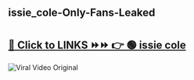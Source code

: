 
 ## issie_cole-Only-Fans-Leaked

# <h2><a href="https://clipsfans.com/issie_cole&ref=git">🔗 Click to LINKS ⏩⏩ 👉 🟢 issie cole </a></h2>

<a href="https://clipsfans.com/issie_cole&ref=git" rel="nofollow" data-target="animated-image.originalLink"><img src="https://i.ibb.co.com/xMMVF88/686577567.gif" alt="Viral Video Original" style="max-width: 100%; display: inline-block;" data-target="animated-image.originalImage"></a>
